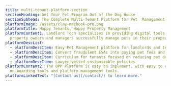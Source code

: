 ```yaml
---
title: multi-tenant-platform-section
sectionHeading: Get Your Pet Program Out of the Dog House
sectionSubhead: The Complete Multi-Tenant Platform for Pet  Management
platformImage: /assets/clay-macbook-pro.png
platformTitle: Happy Tenants, Happy Property Management
platformContent1: Landlord Tech specializes in providing digital tools to help
  property owners and managers successfully manage pets in their properties.
platformDescList:
  - platformDescItem: Easy Pet Management platform for landlords and tenants
  - platformDescItem: Convert fraudulent ESAs into paying pet fees and deposits
  - platformDescItem: Curriculum for tenants focused on reducing pet damage and complaints
  - platformDescItem: Lawyer-vetted customizable policies
platformContent2: The OPP Platform is easy to implement, with easy to use
  on-boarding tools and platform management tools.
platformLinkedText: "[Contact us](/contact/) to learn more."
---
```


